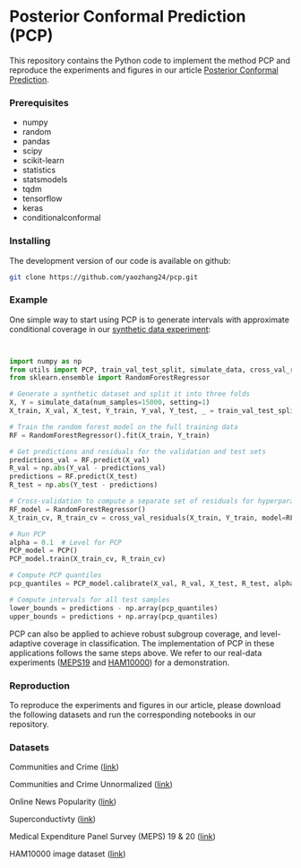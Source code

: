 # Posterior Conformal Prediction (PCP)

This repository contains the Python code to implement the method PCP and reproduce the experiments and figures in our article [Posterior Conformal Prediction](https://candes.su.domains/publications/).

### Prerequisites

* numpy
* random
* pandas
* scipy
* scikit-learn
* statistics
* statsmodels
* tqdm
* tensorflow
* keras
* conditionalconformal

### Installing

The development version of our code is available on github:
```bash
git clone https://github.com/yaozhang24/pcp.git
```
### Example
One simple way to start using PCP is to generate intervals with approximate conditional coverage in our [synthetic data experiment](https://github.com/yaozhang24/pcp/blob/main/Fig_04_05_06_setting_1.ipynb):

```python


import numpy as np
from utils import PCP, train_val_test_split, simulate_data, cross_val_residuals
from sklearn.ensemble import RandomForestRegressor

# Generate a synthetic dataset and split it into three folds
X, Y = simulate_data(num_samples=15000, setting=1)
X_train, X_val, X_test, Y_train, Y_val, Y_test, _ = train_val_test_split(X, Y, 1/3)

# Train the random forest model on the full training data
RF = RandomForestRegressor().fit(X_train, Y_train)

# Get predictions and residuals for the validation and test sets
predictions_val = RF.predict(X_val)
R_val = np.abs(Y_val - predictions_val)
predictions = RF.predict(X_test)
R_test = np.abs(Y_test - predictions)

# Cross-validation to compute a separate set of residuals for hyperparameter selection
RF_model = RandomForestRegressor()
X_train_cv, R_train_cv = cross_val_residuals(X_train, Y_train, model=RF_model)

# Run PCP
alpha = 0.1  # Level for PCP
PCP_model = PCP()
PCP_model.train(X_train_cv, R_train_cv)

# Compute PCP quantiles
pcp_quantiles = PCP_model.calibrate(X_val, R_val, X_test, R_test, alpha)[0]

# Compute intervals for all test samples
lower_bounds = predictions - np.array(pcp_quantiles)
upper_bounds = predictions + np.array(pcp_quantiles)

```
PCP can also be applied to achieve robust subgroup coverage, and level-adaptive coverage in classification. 
The implementation of PCP in these applications follows the same steps above.
We refer to our real-data experiments ([MEPS19](https://github.com/yaozhang24/pcp/blob/main/Fig_09_subgroup_gender.ipynb) and [HAM10000](https://github.com/yaozhang24/pcp/blob/main/Fig_10_logistic.ipynb)) for a demonstration.


### Reproduction

To reproduce the experiments and figures in our article, please download the following datasets and run the corresponding notebooks in our repository.


### Datasets

Communities and Crime ([link](https://archive.ics.uci.edu/dataset/183/communities+and+crime))

Communities and Crime Unnormalized ([link](https://archive.ics.uci.edu/dataset/211/communities+and+crime+unnormalized))

Online News Popularity ([link](https://archive.ics.uci.edu/dataset/332/online+news+popularity))

Superconductivty ([link](https://archive.ics.uci.edu/dataset/464/superconductivty+data))

Medical Expenditure Panel Survey (MEPS) 19 & 20 ([link](https://github.com/yromano/cqr/tree/master?tab=readme-ov-file))

HAM10000 image dataset ([link](https://www.kaggle.com/datasets/kmader/skin-cancer-mnist-ham10000))


